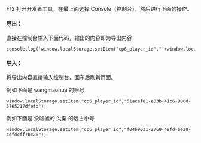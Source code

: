 F12 打开开发者工具，在最上面选择 Console（控制台），然后进行下面的操作。

#### 导出：

直接在控制台输入下面代码，输出的内容即为导出内容

```
console.log('window.localStorage.setItem("cp6_player_id","'+window.localStorage.getItem("cp6_player_id")+'");');
```

#### 导入：

将导出内容直接输入控制台，回车后刷新页面。

例如下面是 wangmaohua 的账号

```
window.localStorage.setItem("cp6_player_id","51acef81-e03b-41c6-900d-5765217dfefb");
```

例如下面是 没嘘嘘的 尖栗 的远古小号

```
window.localStorage.setItem("cp6_player_id","f04b9031-2760-49fd-be28-4dfdcff7bc20");
```
